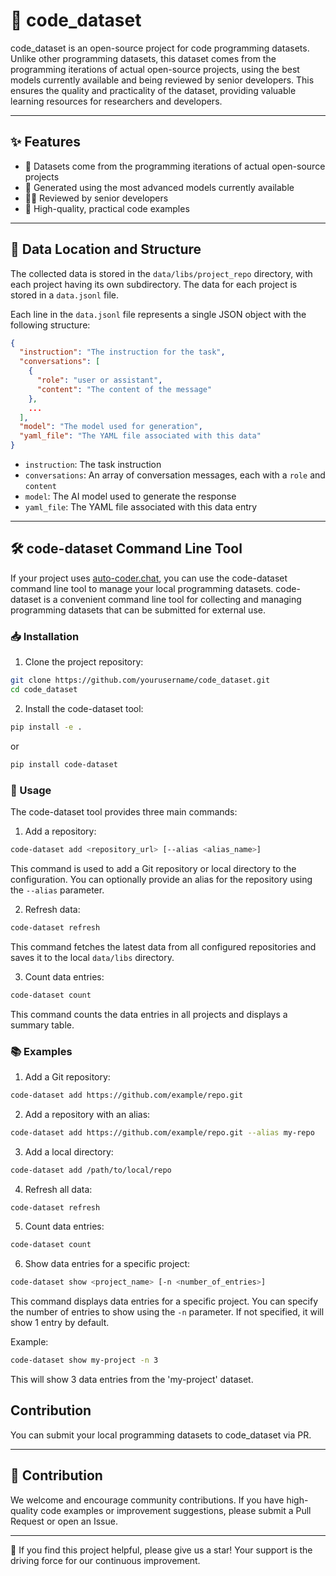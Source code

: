 
# 🚀 code_dataset

code_dataset is an open-source project for code programming datasets. Unlike other programming datasets, this dataset comes from the programming iterations of actual open-source projects, using the best models currently available and being reviewed by senior developers. This ensures the quality and practicality of the dataset, providing valuable learning resources for researchers and developers.

---

## ✨ Features

- 🌟 Datasets come from the programming iterations of actual open-source projects
- 🤖 Generated using the most advanced models currently available
- 👨‍💻 Reviewed by senior developers
- 💎 High-quality, practical code examples

---

## 📂 Data Location and Structure

The collected data is stored in the `data/libs/project_repo` directory, with each project having its own subdirectory. The data for each project is stored in a `data.jsonl` file.

Each line in the `data.jsonl` file represents a single JSON object with the following structure:

```json
{
  "instruction": "The instruction for the task",
  "conversations": [
    {
      "role": "user or assistant",
      "content": "The content of the message"
    },
    ...
  ],
  "model": "The model used for generation",
  "yaml_file": "The YAML file associated with this data"
}
```

- `instruction`: The task instruction
- `conversations`: An array of conversation messages, each with a `role` and `content`
- `model`: The AI model used to generate the response
- `yaml_file`: The YAML file associated with this data entry

---

## 🛠 code-dataset Command Line Tool

If your project uses [auto-coder.chat](https://auto-coder.chat), you can use the code-dataset command line tool to manage your local programming datasets. code-dataset is a convenient command line tool for collecting and managing programming datasets that can be submitted for external use.

### 📥 Installation

1. Clone the project repository:

```bash
git clone https://github.com/yourusername/code_dataset.git
cd code_dataset
```

2. Install the code-dataset tool:

```bash
pip install -e .
```

or

```bash
pip install code-dataset
```

### 🔧 Usage

The code-dataset tool provides three main commands:

1. Add a repository:

```bash
code-dataset add <repository_url> [--alias <alias_name>]
```

This command is used to add a Git repository or local directory to the configuration. You can optionally provide an alias for the repository using the `--alias` parameter.

2. Refresh data:

```bash
code-dataset refresh
```

This command fetches the latest data from all configured repositories and saves it to the local `data/libs` directory.

3. Count data entries:

```bash
code-dataset count
```

This command counts the data entries in all projects and displays a summary table.

### 📚 Examples

1. Add a Git repository:

```bash
code-dataset add https://github.com/example/repo.git
```

2. Add a repository with an alias:

```bash
code-dataset add https://github.com/example/repo.git --alias my-repo
```

3. Add a local directory:

```bash
code-dataset add /path/to/local/repo
```

4. Refresh all data:

```bash
code-dataset refresh
```

5. Count data entries:

```bash
code-dataset count
```

6. Show data entries for a specific project:

```bash
code-dataset show <project_name> [-n <number_of_entries>]
```

This command displays data entries for a specific project. You can specify the number of entries to show using the `-n` parameter. If not specified, it will show 1 entry by default.

Example:
```bash
code-dataset show my-project -n 3
```
This will show 3 data entries from the 'my-project' dataset.

## Contribution

You can submit your local programming datasets to code_dataset via PR.

---

## 🤝 Contribution

We welcome and encourage community contributions. If you have high-quality code examples or improvement suggestions, please submit a Pull Request or open an Issue.

---

🌟 If you find this project helpful, please give us a star! Your support is the driving force for our continuous improvement.
